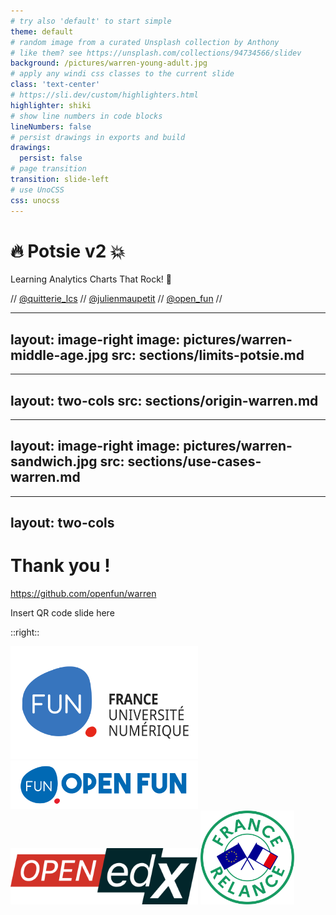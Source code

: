 ```yaml
---
# try also 'default' to start simple
theme: default
# random image from a curated Unsplash collection by Anthony
# like them? see https://unsplash.com/collections/94734566/slidev
background: /pictures/warren-young-adult.jpg
# apply any windi css classes to the current slide
class: 'text-center'
# https://sli.dev/custom/highlighters.html
highlighter: shiki
# show line numbers in code blocks
lineNumbers: false
# persist drawings in exports and build
drawings:
  persist: false
# page transition
transition: slide-left
# use UnoCSS
css: unocss
---
```


# 🔥 Potsie v2 💥 


Learning Analytics Charts That Rock! 🤘

<logos-twitter /> // [@quitterie_lcs](https://twitter.com/quitterie_lcs) // [@julienmaupetit](https://twitter.com/julienmaupetit) // [@open_fun](https://twitter.com/open_fun) // <logos-twitter />


---
layout: image-right
image: pictures/warren-middle-age.jpg
src: sections/limits-potsie.md
---

---
layout: two-cols
src: sections/origin-warren.md
---

---
layout: image-right
image: pictures/warren-sandwich.jpg
src: sections/use-cases-warren.md
---

---
layout: two-cols
---

# Thank you !

<logos-github-icon /> https://github.com/openfun/warren

Insert QR code slide here

::right::

<img src="/pictures/logo-france-universite-numerique.svg"  width="300">
<img src="/pictures/logo-openfun.png"  width="300">
<img src= "pictures/logo-openedx.png" width="300">
<img src= "pictures/logo-france-relance.svg" width="150">
